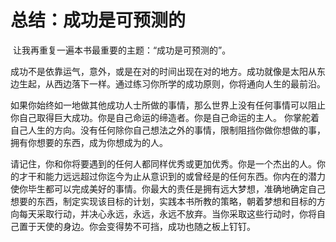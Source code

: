 # 总结：成功是可预测的

​ 让我再重复一遍本书最重要的主题：“成功是可预测的”。

​ 成功不是依靠运气，意外，或是在对的时间出现在对的地方。成功就像是太阳从东边生起，从西边落下一样。通过练习你所学的成功原则，你将通向人生的最前沿。

​ 如果你始终如一地做其他成功人士所做的事情，那么世界上没有任何事情可以阻止你自己取得巨大成功。你是自己命运的缔造者。你是自己命运的主人。 你掌舵着自己人生的方向。没有任何除你自己想法之外的事情，限制阻挡你做你想做的事，拥有你想要的东西，成为你想成为的人。

​ 请记住，你和你将要遇到的任何人都同样优秀或更加优秀。你是一个杰出的人。你的才干和能力远远超过你迄今为止从意识到的或曾经是的任何东西。你内在的潜力使你毕生都可以完成美好的事情。你最大的责任是拥有远大梦想，准确地确定自己想要的东西，制定实现该目标的计划，实践本书所教的策略，朝着梦想和目标的方向每天采取行动，并决心永远，永远，永远不放弃。当你采取这些行动时，你将自己置于天使的身边。你会变得势不可挡，成功也随之板上钉钉。


